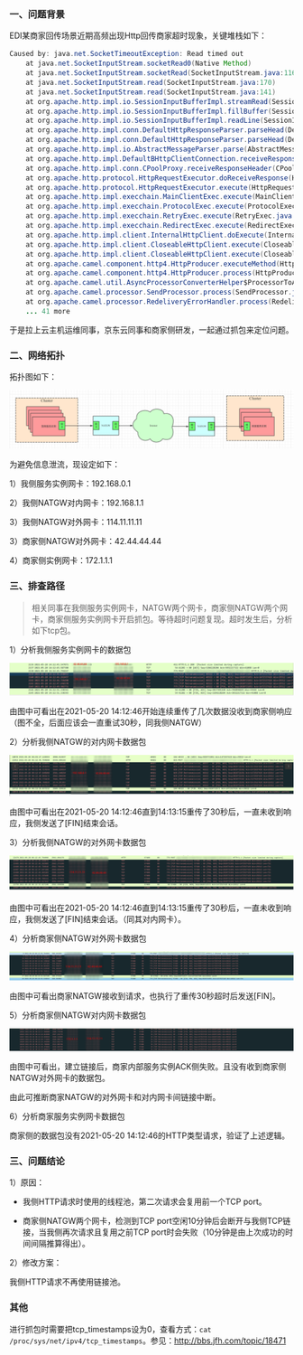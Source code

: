 ### 一、问题背景

EDI某商家回传场景近期高频出现Http回传商家超时现象，关键堆栈如下：

```java
Caused by: java.net.SocketTimeoutException: Read timed out
    at java.net.SocketInputStream.socketRead0(Native Method)
    at java.net.SocketInputStream.socketRead(SocketInputStream.java:116)
    at java.net.SocketInputStream.read(SocketInputStream.java:170)
    at java.net.SocketInputStream.read(SocketInputStream.java:141)
    at org.apache.http.impl.io.SessionInputBufferImpl.streamRead(SessionInputBufferImpl.java:137)
    at org.apache.http.impl.io.SessionInputBufferImpl.fillBuffer(SessionInputBufferImpl.java:153)
    at org.apache.http.impl.io.SessionInputBufferImpl.readLine(SessionInputBufferImpl.java:280)
    at org.apache.http.impl.conn.DefaultHttpResponseParser.parseHead(DefaultHttpResponseParser.java:138)
    at org.apache.http.impl.conn.DefaultHttpResponseParser.parseHead(DefaultHttpResponseParser.java:56)
    at org.apache.http.impl.io.AbstractMessageParser.parse(AbstractMessageParser.java:259)
    at org.apache.http.impl.DefaultBHttpClientConnection.receiveResponseHeader(DefaultBHttpClientConnection.java:163)
    at org.apache.http.impl.conn.CPoolProxy.receiveResponseHeader(CPoolProxy.java:157)
    at org.apache.http.protocol.HttpRequestExecutor.doReceiveResponse(HttpRequestExecutor.java:273)
    at org.apache.http.protocol.HttpRequestExecutor.execute(HttpRequestExecutor.java:125)
    at org.apache.http.impl.execchain.MainClientExec.execute(MainClientExec.java:272)
    at org.apache.http.impl.execchain.ProtocolExec.execute(ProtocolExec.java:186)
    at org.apache.http.impl.execchain.RetryExec.execute(RetryExec.java:89)
    at org.apache.http.impl.execchain.RedirectExec.execute(RedirectExec.java:110)
    at org.apache.http.impl.client.InternalHttpClient.doExecute(InternalHttpClient.java:185)
    at org.apache.http.impl.client.CloseableHttpClient.execute(CloseableHttpClient.java:83)
    at org.apache.http.impl.client.CloseableHttpClient.execute(CloseableHttpClient.java:56)
    at org.apache.camel.component.http4.HttpProducer.executeMethod(HttpProducer.java:334)
    at org.apache.camel.component.http4.HttpProducer.process(HttpProducer.java:193)
    at org.apache.camel.util.AsyncProcessorConverterHelper$ProcessorToAsyncProcessorBridge.process(AsyncProcessorConverterHelper.java:61)
    at org.apache.camel.processor.SendProcessor.process(SendProcessor.java:148)
    at org.apache.camel.processor.RedeliveryErrorHandler.process(RedeliveryErrorHandler.java:548)
    ... 41 more
```

于是拉上云主机运维同事，京东云同事和商家侧研发，一起通过抓包来定位问题。

### 二、网络拓扑

拓扑图如下：

<img title="" src="pic/image-20210520221648524.png" alt="image-20210520221648524" data-align="center">

为避免信息泄流，现设定如下：

1）我侧服务实例网卡：192.168.0.1

2）我侧NATGW对内网卡：192.168.1.1

3）我侧NATGW对外网卡：114.11.11.11

3）商家侧NATGW对外网卡：42.44.44.44

4）商家侧实例网卡：172.1.1.1

### 三、排查路径

> 相关同事在我侧服务实例网卡，NATGW两个网卡，商家侧NATGW两个网卡，商家侧服务实例网卡开启抓包。等待超时问题复现。超时发生后，分析如下tcp包。

1）分析我侧服务实例网卡的数据包

<img src="pic/image-20210520225807624.png" title="" alt="image-20210520225807624" data-align="center">

由图中可看出在2021-05-20 14:12:46开始连续重传了几次数据没收到商家侧响应（图不全，后面应该会一直重试30秒，同我侧NATGW）

2）分析我侧NATGW的对内网卡数据包

<img src="pic/image-20210520230835328.png" title="" alt="image-20210520230835328" data-align="center">

由图中可看出在2021-05-20 14:12:46直到14:13:15重传了30秒后，一直未收到响应，我侧发送了[FIN]结束会话。

3）分析我侧NATGW的对外网卡数据包

<img src="pic/image-20210520231507051.png" title="" alt="image-20210520231507051" data-align="center">

由图中可看出在2021-05-20 14:12:46直到14:13:15重传了30秒后，一直未收到响应，我侧发送了[FIN]结束会话。（同其对内网卡）。

4）分析商家侧NATGW对外网卡数据包

<img src="pic/image-20210520231905826.png" title="" alt="image-20210520231905826" data-align="center">

由图中可看出商家NATGW接收到请求，也执行了重传30秒超时后发送[FIN]。

5）分析商家侧NATGW对内网卡数据包

![image-20210520233124308](pic/image-20210520233124308.png)

由图中可看出，建立链接后，商家内部服务实例ACK侧失败。且没有收到商家侧NATGW对外网卡的数据包。

由此可推断商家NATGW的对外网卡和对内网卡间链接中断。

6）分析商家服务实例网卡数据包

商家侧的数据包没有2021-05-20 14:12:46的HTTP类型请求，验证了上述逻辑。

### 三、问题结论

1）原因：

* 我侧HTTP请求时使用的线程池，第二次请求会复用前一个TCP port。

* 商家侧NATGW两个网卡，检测到TCP port空闲10分钟后会断开与我侧TCP链接，当我侧再次请求且复用之前TCP port时会失败（10分钟是由上次成功的时间间隔推算得出）。

2）修改方案：

我侧HTTP请求不再使用链接池。

### 其他

进行抓包时需要把tcp_timestamps设为0，查看方式：`cat /proc/sys/net/ipv4/tcp_timestamps`。参见：http://bbs.jfh.com/topic/18471